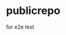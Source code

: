 # publicrepo
for e2e test








































































































































































































































































































































































































































































































































































































































































































































































































































































































































































































































































































































































































































































































































































































































































































































































































































































































































































































































































































































































































































































































































































































































































































































































































































































































































































































































































































































































































































































































































































































































































































































































































































































































































































































































































































































































































































































































































































































































































































































































































































































































































































































































































































































































































































































































































































